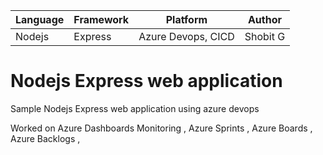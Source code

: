 | Language | Framework | Platform | Author |
| -------- | -------- |--------|--------|
| Nodejs | Express | Azure Devops, CICD  | Shobit G 


# Nodejs Express web application

Sample Nodejs Express web application using azure devops

Worked on Azure Dashboards Monitoring , Azure Sprints , Azure Boards , Azure Backlogs , 

